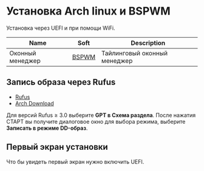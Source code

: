 # Установка Arch linux и BSPWM

Установка через UEFI и при помощи WiFi.

Name | Soft | Description
--|--|--
Оконный менеджер | [BSPWM](https://github.com/baskerville/bspwm) | Тайлинговый оконный менеджер


## Запись образа через Rufus

* [Rufus](https://rufus.ie/ru/) 
* [Arch Download](https://archlinux.org/download/)

Для версий Rufus ≥ 3.0 выберите **GPT в Схема раздела**. После нажатия СТАРТ вы получите диалоговое окно для выбора режима, выберите **Записать в режиме DD-образ**.

## Первый экран установки

Что бы увидеть первый экран нужно включить UEFI. 